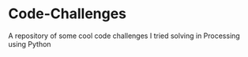 # Code-Challenges
A repository of some cool code challenges I tried solving in Processing using Python
